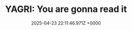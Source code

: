 ---
title: "YAGRI: You are gonna read it"
link: "https://www.scottantipa.com/yagri"
date: "2025-04-23 22:11:46.971Z +0000"
description: 
category: "articles"
---